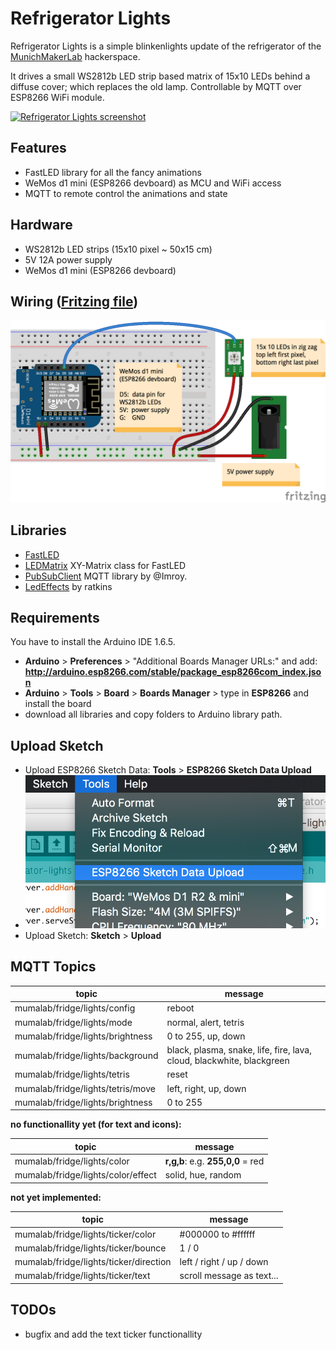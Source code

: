 Refrigerator Lights
===================
Refrigerator Lights is a simple blinkenlights update of the refrigerator of the [MunichMakerLab](https://munichmakerlab.de/) hackerspace.

It drives a small WS2812b LED strip based matrix of 15x10 LEDs behind a diffuse cover; which replaces the old lamp. 
Controllable by MQTT over ESP8266 WiFi module.

[![Refrigerator Lights screenshot](https://cloud.githubusercontent.com/assets/6171589/7560420/513b217e-f7c3-11e4-8fe3-a6d3037b3baf.jpg)](https://www.tumblr.com/video/munichmakerlab/116758165625/700/)

Features
--------
* FastLED library for all the fancy animations
* WeMos d1 mini (ESP8266 devboard) as MCU and WiFi access
* MQTT to remote control the animations and state

Hardware
--------
* WS2812b LED strips (15x10 pixel ~ 50x15 cm)
* 5V 12A power supply
* WeMos d1 mini (ESP8266 devboard)

Wiring ([Fritzing file](/fritzing/esp8266-fridge-lights-wiring.fzz))
------
![wiring diagram](/fritzing/esp8266-fridge-lights-wiring.png "wiring diagram")

Libraries
---------
* [FastLED](https://github.com/FastLED/FastLED)
* [LEDMatrix](https://github.com/Jorgen-VikingGod/LEDMatrix) XY-Matrix class for FastLED
* [PubSubClient](https://github.com/Imroy/pubsubclient) MQTT library by @Imroy.
* [LedEffects](https://bitbucket.org/ratkins/ledeffects/src/?at=default) by ratkins

Requirements
------------
You have to install the Arduino IDE 1.6.5.
* **Arduino** > **Preferences** > "Additional Boards Manager URLs:" and add: **http://arduino.esp8266.com/stable/package_esp8266com_index.json**
* **Arduino** > **Tools** > **Board** > **Boards Manager** > type in **ESP8266** and install the board
* download all libraries and copy folders to Arduino library path.

Upload Sketch
-------------
* Upload ESP8266 Sketch Data: **Tools** > **ESP8266 Sketch Data Upload**
*  ![upload sketch data on ArduinoIDE](/arduino_upload_sketch_data.png "upload sketch data")
* Upload Sketch: **Sketch** > **Upload**

MQTT Topics
-----------
| topic                                  | message                                                               |
| -------------------------------------- | --------------------------------------------------------------------- |
| mumalab/fridge/lights/config           | reboot                                                                |
| mumalab/fridge/lights/mode             | normal, alert, tetris                                                 |
| mumalab/fridge/lights/brightness       | 0 to 255, up, down                                                    |
| mumalab/fridge/lights/background       | black, plasma, snake, life, fire, lava, cloud, blackwhite, blackgreen |
| mumalab/fridge/lights/tetris           | reset                                                                 |
| mumalab/fridge/lights/tetris/move      | left, right, up, down                                                 |
| mumalab/fridge/lights/brightness       | 0 to 255                                                              |

**no functionallity yet (for text and icons):**

| topic                                  | message                                            |
| -------------------------------------- | -------------------------------------------------- |
| mumalab/fridge/lights/color            | **r,g,b**: e.g. **255,0,0** = red                  |
| mumalab/fridge/lights/color/effect     | solid, hue, random                                 |

**not yet implemented:**

| topic                                  | message                                            |
| -------------------------------------- | -------------------------------------------------- |
| mumalab/fridge/lights/ticker/color     | #000000 to #ffffff                                 |
| mumalab/fridge/lights/ticker/bounce    | 1 / 0                                              |
| mumalab/fridge/lights/ticker/direction | left / right / up / down                           |
| mumalab/fridge/lights/ticker/text      | scroll message as text...                          |


TODOs
-----
* bugfix and add the text ticker functionallity
